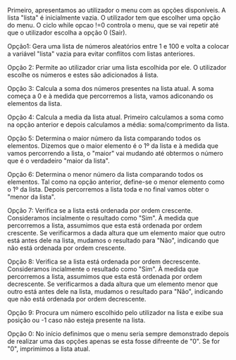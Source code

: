 
Primeiro, apresentamos ao utilizador o menu com as opções disponíveis.
A lista "lista" é inicialmente vazia. O utilizador tem que escolher uma opção do menu.
O ciclo while opcao !=0 controla o menu, que se vai repetir até que o utilizador escolha a opção 0 (Sair).

Opção1: 
Gera uma lista de números aleatórios entre 1 e 100 e volta a colocar a variável "lista" vazia para evitar conflitos com listas anteriores.

Opção 2:
Permite ao utilizador criar uma lista escolhida por ele. O utilizador escolhe os números e estes são adicionados á lista. 

Opção 3:
Calcula a soma dos números presentes na lista atual. A soma começa a 0 e à medida que percorremos a lista, vamos adiconando os elementos da lista. 

Opção 4:
Calcula a media da lista atual. Primeiro calculamos a soma como na opção anterior e depois calculamos a média: soma/comprimento da lista.

Opção 5:
Determina o maior número da lista comparando todos os elementos. Dizemos que o maior elemento é o 1º da lista e à medida que vamos percorrendo 
a lista, o "maior" vai mudando até obtermos o número que é o verdadeiro "maior da lista".

Opção 6:
Determina o menor número da lista comparando todos os elementos. Tal como na opção anterior, define-se o menor elemento como o 1º da lista. 
Depois percorremos a lista toda e no final vamos obter o "menor da lista".

Opção 7:
Verifica se a lista está ordenada por ordem crescente. Consideramos incialmente o resultado como "Sim". À medida que percorremos a lista, 
assumimos que esta está ordenada por ordem crescente. Se verificarmos a dada altura que um elemento maior que outro está antes dele na lista, 
mudamos o resultado para "Não", indicando que não está ordenada por ordem crescente.

Opção 8:
Verifica se a lista está ordenada por ordem decrescente. Consideramos incialmente o resultado como "Sim". À medida que percorremos a lista, 
assumimos que esta está ordenada por ordem decrescente. Se verificarmos a dada altura que um elemento menor que outro está antes dele na lista, 
mudamos o resultado para "Não", indicando que não está ordenada por ordem decrescente.

Opção 9:
Procura um número escolhido pelo utilizador na lista e exibe sua posição ou -1 caso não esteja presente na lista. 

Opção 0:
No início definimos que o menu seria sempre demonstrado depois de realizar uma das opções apenas se esta fosse difreente de "0". Se for "0", 
imprimimos a lista atual. 

